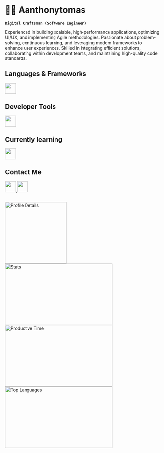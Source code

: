 <h1 align="left">👨‍💻 Aanthonytomas</h1>        
<a  href="https://github.com/aanthonytomas">              
	  
</a>          
<p>	               
      
**`Digital Craftsman (Software Engineer)`**<br>  
</p>     
Experienced in building scalable, high-performance applications, optimizing UI/UX, and implementing Agile methodologies. Passionate about problem-solving, continuous learning, and leveraging modern frameworks to enhance user experiences. Skilled in integrating efficient solutions, collaborating within development teams, and maintaining high-quality code standards.	    
<h2 align="left">Languages & Frameworks </h2>
<p align="left">
	<img height = 35px src="https://skillicons.dev/icons?i=html,css,js,bootstrap,cs,cpp,vue,react,laravel,tailwind,php,java"/>
  </a> 

<h2 align="left">Developer Tools</h2> 
<p align="left">
	<img height = 35px src="https://skillicons.dev/icons?i=git,bitbucket,vscode,eclipse,md,npm,bash,powershell"/>
  </a> 
</p>
</p>
<h2 align="left">Currently learning</h2>
<div align="left">
	<img height = 35px src="https://skillicons.dev/icons?i=nodejs,typescript,angular"/>
  </div>

## Contact Me

<a href="https://linkedin.com/in/aanthonytomas" target="_blank" rel="noopener noreferrer">
    <img height="35px" src="https://skillicons.dev/icons?i=linkedin"/>
</a>
<a  href="mailto:aanthonytomas.2@gmail.com">
	  <img height = 35px src="https://skillicons.dev/icons?i=gmail"/>
</a> 


##

<div align="left">
    <img height=200  src="http://github-profile-summary-cards.vercel.app/api/cards/profile-details?username=Aanthonytomas&theme=transparent" alt="Profile Details"/>
    <img height=200 width=350 src="http://github-profile-summary-cards.vercel.app/api/cards/stats?username=Aanthonytomas&theme=transparent" alt="Stats"/>
    <img height=200 width=350 src="http://github-profile-summary-cards.vercel.app/api/cards/productive-time?username=Aanthonytomas&theme=transparent&utcOffset=8" alt="Productive Time"/>
    <a href="https://github.com/aanthonytomas/convoychat">
        <img height=200 width=350 align="center" src="https://github-readme-stats.vercel.app/api/top-langs?username=aanthonytomas&layout=compact&langs_count=8&card_width=320&theme=transparent&hide_border=true&bg_color=00000000&cache_seconds=21600&disable_animations=true" alt="Top Languages"/>
    </a>
</div>

